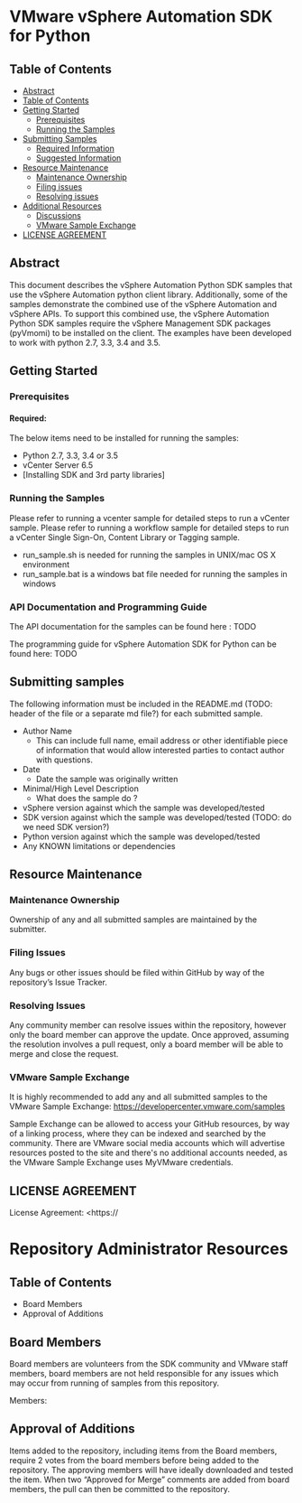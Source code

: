 # VMware vSphere Automation SDK for Python
## Table of Contents
* [Abstract](#abstract)
* [Table of Contents](https://github.com/vmware/vsphere-automation-sdk-python-samples#table-of-contents)
* [Getting Started](https://github.com/vmware/vsphere-automation-sdk-python-samples#getting-started)
  * [Prerequisites](https://github.com/vmware/vsphere-automation-sdk-python-samples#prerequisites)
  * [Running the Samples](https://github.com/vmware/vsphere-automation-sdk-python-samples#running-the-samples)
* [Submitting Samples](https://github.com/vmware/vsphere-automation-sdk-python-samples#submitting-samples)
  * [Required Information](https://github.com/vmware/vsphere-automation-sdk-python-samples#required-information)
  * [Suggested Information](https://github.com/vmware/vsphere-automation-sdk-python-samples#suggested-information)
* [Resource Maintenance](https://github.com/vmware/vsphere-automation-sdk-python-samples#resource-maintenance)
  * [Maintenance Ownership](https://github.com/vmware/vsphere-automation-sdk-python-samples#maintenance-ownership)
  * [Filing issues](https://github.com/vmware/vsphere-automation-sdk-python-samples#filing-isssues)
  * [Resolving issues](https://github.com/vmware/vsphere-automation-sdk-python-samples#resolving-issues)
* [Additional Resources](https://github.com/vmware/vsphere-automation-sdk-python-samples#additional-resources)
  * [Discussions](https://github.com/vmware/vsphere-automation-sdk-python-samples#discussions)
  * [VMware Sample Exchange](https://github.com/vmware/vsphere-automation-sdk-python-samples#vmware-sample-exchange)
* [LICENSE AGREEMENT](https://github.com/vmware/vsphere-automation-sdk-python-samples#license-agreement)

## Abstract
This document describes the vSphere Automation Python SDK samples that use the vSphere Automation python client library. Additionally, some of the samples demonstrate the combined use of the vSphere Automation and vSphere APIs. To support this combined use, the vSphere Automation Python SDK samples require the vSphere Management SDK packages (pyVmomi) to be installed on the client. The examples have been developed to work with python 2.7, 3.3, 3.4 and 3.5.

## Getting Started
### Prerequisites
#### Required:
The below items need to be installed for running the samples:
* Python 2.7, 3.3, 3.4 or 3.5
* vCenter Server 6.5
* [Installing SDK and 3rd party libraries]

### Running the Samples
Please refer to running a vcenter sample for detailed steps to run a vCenter sample. 
Please refer to running a workflow sample for detailed steps to run a vCenter Single Sign-On, Content Library or Tagging sample.
* run_sample.sh is needed for running the samples in UNIX/mac OS X environment
* run_sample.bat is a windows bat file needed for running the samples in windows

### API Documentation and Programming Guide
The API documentation for the samples can be found here : TODO

The programming guide for vSphere Automation SDK for Python can be found here:  TODO

## Submitting samples
The following information must be included in the README.md (TODO: header of the file or a separate md file?) for each submitted sample.
* Author Name
  * This can include full name, email address or other identifiable piece of information that would allow interested parties to contact author with questions.
* Date
  * Date the sample was originally written
* Minimal/High Level Description
  * What does the sample do ?
* vSphere version against which the sample was developed/tested
* SDK version against which the sample was developed/tested (TODO: do we need SDK version?)
* Python version against which the sample was developed/tested
* Any KNOWN limitations or dependencies

## Resource Maintenance
### Maintenance Ownership
Ownership of any and all submitted samples are maintained by the submitter.
### Filing Issues
Any bugs or other issues should be filed within GitHub by way of the repository’s Issue Tracker.
### Resolving Issues
Any community member can resolve issues within the repository, however only the board member can approve the update. Once approved, assuming the resolution involves a pull request, only a board member will be able to merge and close the request.

### VMware Sample Exchange
It is highly recommended to add any and all submitted samples to the VMware Sample Exchange:  <https://developercenter.vmware.com/samples>

Sample Exchange can be allowed to access your GitHub resources, by way of a linking process, where they can be indexed and searched by the community. There are VMware social media accounts which will advertise resources posted to the site and there's no additional accounts needed, as the VMware Sample Exchange uses MyVMware credentials.     

## LICENSE AGREEMENT
License Agreement: <https://<path to license file>

# Repository Administrator Resources
## Table of Contents
* Board Members
* Approval of Additions

## Board Members

Board members are volunteers from the SDK community and VMware staff members, board members are not held responsible for any issues which may occur from running of samples from this repository.

Members:

## Approval of Additions
Items added to the repository, including items from the Board members, require 2 votes from the board members before being added to the repository. The approving members will have ideally downloaded and tested the item. When two “Approved for Merge” comments are added from board members, the pull can then be committed to the repository.
